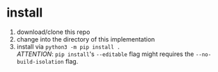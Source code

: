 # install

1. download/clone this repo
1. change into the directory of this implementation
1. install via `python3 -m pip install .`  
   *ATTENTION*: `pip install`'s `--editable` flag might requires the `--no-build-isolation` flag.
